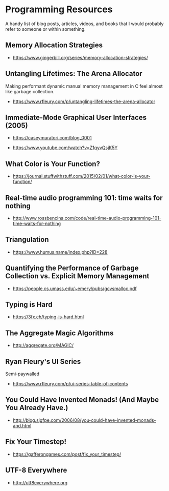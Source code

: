 # Programming Resources

A handy list of blog posts, articles, videos, and books that I would probably
refer to someone or within something.

## Memory Allocation Strategies
    
- https://www.gingerbill.org/series/memory-allocation-strategies/

## Untangling Lifetimes: The Arena Allocator

Making performant dynamic manual memory management in C feel almost like 
garbage collection.

- https://www.rfleury.com/p/untangling-lifetimes-the-arena-allocator

## Immediate-Mode Graphical User Interfaces (2005)

- https://caseymuratori.com/blog_0001

- https://www.youtube.com/watch?v=Z1qyvQsjK5Y

## What Color is Your Function?

- https://journal.stuffwithstuff.com/2015/02/01/what-color-is-your-function/

## Real-time audio programming 101: time waits for nothing

- http://www.rossbencina.com/code/real-time-audio-programming-101-time-waits-for-nothing

## Triangulation

- https://www.humus.name/index.php?ID=228

## Quantifying the Performance of Garbage Collection vs. Explicit Memory Management

- https://people.cs.umass.edu/~emery/pubs/gcvsmalloc.pdf

## Typing is Hard

- https://3fx.ch/typing-is-hard.html

## The Aggregate Magic Algorithms

- http://aggregate.org/MAGIC/

## Ryan Fleury's UI Series

Semi-paywalled

- https://www.rfleury.com/p/ui-series-table-of-contents

## You Could Have Invented Monads! (And Maybe You Already Have.)

- http://blog.sigfpe.com/2006/08/you-could-have-invented-monads-and.html

## Fix Your Timestep!

- https://gafferongames.com/post/fix_your_timestep/

## UTF-8 Everywhere

- http://utf8everywhere.org
